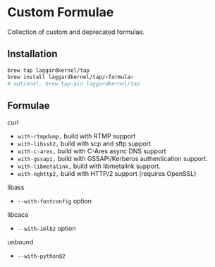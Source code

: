 # Custom Formulae
Collection of custom and deprecated formulae.

## Installation

```bash
brew tap laggardkernel/tap
brew install laggardkernel/tap/<formula>
# optional, brew tap-pin laggardkernel/tap
```

## Formulae
curl
- `with-rtmpdump,` build with RTMP support
- `with-libssh2,` build with scp and sftp support
- `with-c-ares,` build with C-Ares async DNS support
- `with-gssapi,` build with GSSAPI/Kerberos authentication support.
- `with-libmetalink,` build with libmetalink support.
- `with-nghttp2,` build with HTTP/2 support (requires OpenSSL)

libass
- `--with-fontconfig` option

libcaca
- `--with-imlb2` option

unbound
- `--with-python@2`
